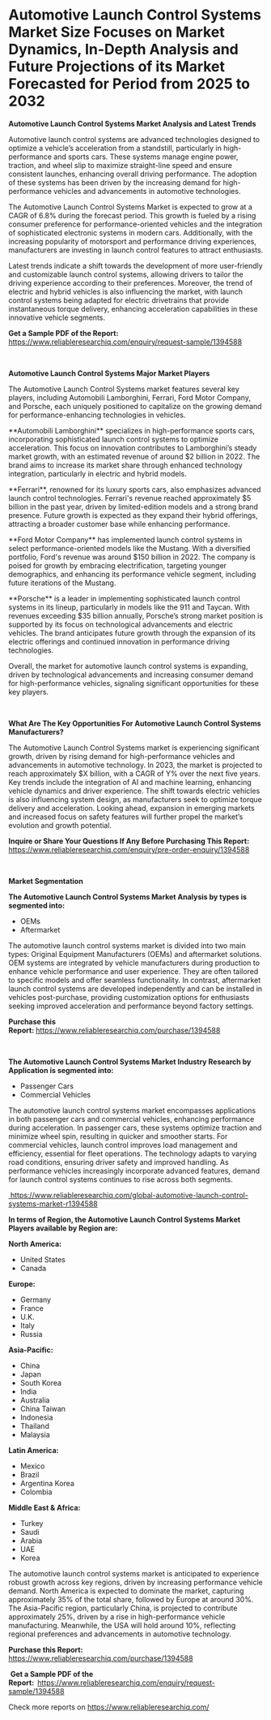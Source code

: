<p><h1>Automotive Launch Control Systems Market Size Focuses on Market Dynamics, In-Depth Analysis and Future Projections of its Market Forecasted for Period from 2025 to 2032</h1></p><p><strong>Automotive Launch Control Systems Market Analysis and Latest Trends</strong></p>
<p><p>Automotive launch control systems are advanced technologies designed to optimize a vehicle’s acceleration from a standstill, particularly in high-performance and sports cars. These systems manage engine power, traction, and wheel slip to maximize straight-line speed and ensure consistent launches, enhancing overall driving performance. The adoption of these systems has been driven by the increasing demand for high-performance vehicles and advancements in automotive technologies.</p><p>The Automotive Launch Control Systems Market is expected to grow at a CAGR of 6.8% during the forecast period. This growth is fueled by a rising consumer preference for performance-oriented vehicles and the integration of sophisticated electronic systems in modern cars. Additionally, with the increasing popularity of motorsport and performance driving experiences, manufacturers are investing in launch control features to attract enthusiasts.</p><p>Latest trends indicate a shift towards the development of more user-friendly and customizable launch control systems, allowing drivers to tailor the driving experience according to their preferences. Moreover, the trend of electric and hybrid vehicles is also influencing the market, with launch control systems being adapted for electric drivetrains that provide instantaneous torque delivery, enhancing acceleration capabilities in these innovative vehicle segments.</p></p>
<p><strong>Get a Sample PDF of the Report:&nbsp;</strong> <a href="https://www.reliableresearchiq.com/enquiry/request-sample/1394588?utm_campaign=2883&utm_medium=2&utm_source=Github&utm_content=ia&utm_term=22032025&utm_id=automotive-launch-control-systems">https://www.reliableresearchiq.com/enquiry/request-sample/1394588</a></p>
<p>&nbsp;</p>
<p><strong>Automotive Launch Control Systems Major Market Players</strong></p>
<p><p>The Automotive Launch Control Systems market features several key players, including Automobili Lamborghini, Ferrari, Ford Motor Company, and Porsche, each uniquely positioned to capitalize on the growing demand for performance-enhancing technologies in vehicles.</p><p>**Automobili Lamborghini** specializes in high-performance sports cars, incorporating sophisticated launch control systems to optimize acceleration. This focus on innovation contributes to Lamborghini’s steady market growth, with an estimated revenue of around $2 billion in 2022. The brand aims to increase its market share through enhanced technology integration, particularly in electric and hybrid models.</p><p>**Ferrari**, renowned for its luxury sports cars, also emphasizes advanced launch control technologies. Ferrari's revenue reached approximately $5 billion in the past year, driven by limited-edition models and a strong brand presence. Future growth is expected as they expand their hybrid offerings, attracting a broader customer base while enhancing performance.</p><p>**Ford Motor Company** has implemented launch control systems in select performance-oriented models like the Mustang. With a diversified portfolio, Ford's revenue was around $150 billion in 2022. The company is poised for growth by embracing electrification, targeting younger demographics, and enhancing its performance vehicle segment, including future iterations of the Mustang.</p><p>**Porsche** is a leader in implementing sophisticated launch control systems in its lineup, particularly in models like the 911 and Taycan. With revenues exceeding $35 billion annually, Porsche’s strong market position is supported by its focus on technological advancements and electric vehicles. The brand anticipates future growth through the expansion of its electric offerings and continued innovation in performance driving technologies.</p><p>Overall, the market for automotive launch control systems is expanding, driven by technological advancements and increasing consumer demand for high-performance vehicles, signaling significant opportunities for these key players.</p></p>
<p>&nbsp;</p>
<p><strong>What Are The Key Opportunities For Automotive Launch Control Systems Manufacturers?</strong></p>
<p><p>The Automotive Launch Control Systems market is experiencing significant growth, driven by rising demand for high-performance vehicles and advancements in automotive technology. In 2023, the market is projected to reach approximately $X billion, with a CAGR of Y% over the next five years. Key trends include the integration of AI and machine learning, enhancing vehicle dynamics and driver experience. The shift towards electric vehicles is also influencing system design, as manufacturers seek to optimize torque delivery and acceleration. Looking ahead, expansion in emerging markets and increased focus on safety features will further propel the market’s evolution and growth potential.</p></p>
<p><strong>Inquire or Share Your Questions If Any Before Purchasing This Report:</strong> <a href="https://www.reliableresearchiq.com/enquiry/pre-order-enquiry/1394588?utm_campaign=2883&utm_medium=2&utm_source=Github&utm_content=ia&utm_term=22032025&utm_id=automotive-launch-control-systems">https://www.reliableresearchiq.com/enquiry/pre-order-enquiry/1394588</a></p>
<p>&nbsp;</p>
<p><strong>Market Segmentation</strong></p>
<p><strong>The Automotive Launch Control Systems Market Analysis by types is segmented into:</strong></p>
<p><ul><li>OEMs</li><li>Aftermarket</li></ul></p>
<p><p>The automotive launch control systems market is divided into two main types: Original Equipment Manufacturers (OEMs) and aftermarket solutions. OEM systems are integrated by vehicle manufacturers during production to enhance vehicle performance and user experience. They are often tailored to specific models and offer seamless functionality. In contrast, aftermarket launch control systems are developed independently and can be installed in vehicles post-purchase, providing customization options for enthusiasts seeking improved acceleration and performance beyond factory settings.</p></p>
<p><strong>Purchase this Report:&nbsp;</strong><a href="https://www.reliableresearchiq.com/purchase/1394588?utm_campaign=2883&utm_medium=2&utm_source=Github&utm_content=ia&utm_term=22032025&utm_id=automotive-launch-control-systems">https://www.reliableresearchiq.com/purchase/1394588</a></p>
<p>&nbsp;</p>
<p><strong>The Automotive Launch Control Systems Market Industry Research by Application is segmented into:</strong></p>
<p><ul><li>Passenger Cars</li><li>Commercial Vehicles</li></ul></p>
<p><p>The automotive launch control systems market encompasses applications in both passenger cars and commercial vehicles, enhancing performance during acceleration. In passenger cars, these systems optimize traction and minimize wheel spin, resulting in quicker and smoother starts. For commercial vehicles, launch control improves load management and efficiency, essential for fleet operations. The technology adapts to varying road conditions, ensuring driver safety and improved handling. As performance vehicles increasingly incorporate advanced features, demand for launch control systems continues to rise across both segments.</p></p>
<p><a href="https://www.reliableresearchiq.com/global-automotive-launch-control-systems-market-r1394588?utm_campaign=2883&utm_medium=2&utm_source=Github&utm_content=ia&utm_term=22032025&utm_id=automotive-launch-control-systems">&nbsp;https://www.reliableresearchiq.com/global-automotive-launch-control-systems-market-r1394588</a></p>
<p><strong>In terms of Region, the Automotive Launch Control Systems Market Players available by Region are:</strong></p>
<p>
    <p> <strong> North America: </strong>
        <ul>
            <li>United States</li>
            <li>Canada</li>
        </ul>
        </p> 
    <p> <strong> Europe: </strong>
        <ul>
            <li>Germany</li>
            <li>France</li>
            <li>U.K.</li>
            <li>Italy</li>
            <li>Russia</li>
        </ul>
        </p> 
    <p> <strong> Asia-Pacific: </strong>
        <ul>
            <li>China</li>
            <li>Japan</li>
            <li>South Korea</li>
            <li>India</li>
            <li>Australia</li>
            <li>China Taiwan</li>
            <li>Indonesia</li>
            <li>Thailand</li>
            <li>Malaysia</li>
        </ul>
        </p> 
    <p> <strong> Latin America: </strong>
        <ul>
            <li>Mexico</li>
            <li>Brazil</li>
            <li>Argentina Korea</li>
            <li>Colombia</li>
        </ul>
        </p> 
    <p> <strong> Middle East & Africa: </strong>
        <ul>
            <li>Turkey</li>
            <li>Saudi</li>
            <li>Arabia</li>
            <li>UAE</li>
            <li>Korea</li>
        </ul>
    </p>
    </p>
<p><p>The automotive launch control systems market is anticipated to experience robust growth across key regions, driven by increasing performance vehicle demand. North America is expected to dominate the market, capturing approximately 35% of the total share, followed by Europe at around 30%. The Asia-Pacific region, particularly China, is projected to contribute approximately 25%, driven by a rise in high-performance vehicle manufacturing. Meanwhile, the USA will hold around 10%, reflecting regional preferences and advancements in automotive technology.</p></p>
<p><strong>Purchase this Report: </strong><a href="https://www.reliableresearchiq.com/purchase/1394588?utm_campaign=2883&utm_medium=2&utm_source=Github&utm_content=ia&utm_term=22032025&utm_id=automotive-launch-control-systems">https://www.reliableresearchiq.com/purchase/1394588</a></p>
<p>&nbsp;<strong>Get a Sample PDF of the Report:&nbsp;&nbsp;</strong><a href="https://www.reliableresearchiq.com/enquiry/request-sample/1394588?utm_campaign=2883&utm_medium=2&utm_source=Github&utm_content=ia&utm_term=22032025&utm_id=automotive-launch-control-systems">https://www.reliableresearchiq.com/enquiry/request-sample/1394588</a></p>
<p><strong></strong></p>
<p>Check more reports on <a href="https://www.reliableresearchiq.com/?utm_campaign=2883&utm_medium=2&utm_source=Github&utm_content=ia&utm_term=22032025&utm_id=automotive-launch-control-systems">https://www.reliableresearchiq.com/</a></p>
